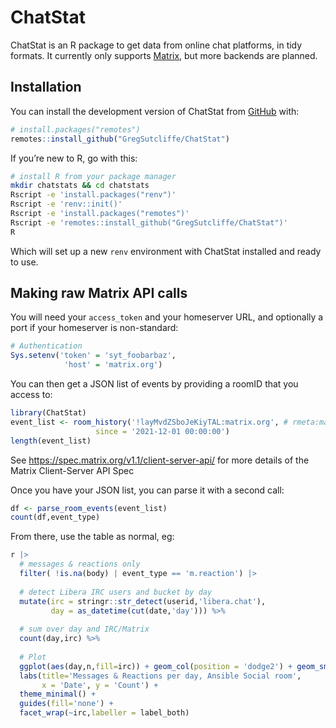 
<!-- README.md is generated from README.Rmd. Please edit that file -->

# ChatStat

<!-- badges: start -->
<!-- badges: end -->

ChatStat is an R package to get data from online chat platforms, in tidy
formats. It currently only supports [Matrix](https://matrix.org), but
more backends are planned.

## Installation

You can install the development version of ChatStat from
[GitHub](https://github.com/) with:

``` r
# install.packages("remotes")
remotes::install_github("GregSutcliffe/ChatStat")
```

If you’re new to R, go with this:

``` bash
# install R from your package manager
mkdir chatstats && cd chatstats
Rscript -e 'install.packages("renv")'
Rscript -e 'renv::init()'
Rscript -e 'install.packages("remotes")'
Rscript -e 'remotes::install_github("GregSutcliffe/ChatStat")'
R
```

Which will set up a new `renv` environment with ChatStat installed and
ready to use.

## Making raw Matrix API calls

You will need your `access_token` and your homeserver URL, and
optionally a port if your homeserver is non-standard:

``` r
# Authentication
Sys.setenv('token' = 'syt_foobarbaz',
            'host' = 'matrix.org')
```

You can then get a JSON list of events by providing a roomID that you
access to:

``` r
library(ChatStat)
event_list <- room_history('!layMvdZSboJeKiyTAL:matrix.org', # rmeta:matrix.org
                   since = '2021-12-01 00:00:00')
length(event_list)
```

See <https://spec.matrix.org/v1.1/client-server-api/> for more details
of the Matrix Client-Server API Spec

Once you have your JSON list, you can parse it with a second call:

``` r
df <- parse_room_events(event_list)
count(df,event_type)
```

From there, use the table as normal, eg:

``` r
r |>
  # messages & reactions only
  filter( !is.na(body) | event_type == 'm.reaction') |>
  
  # detect Libera IRC users and bucket by day
  mutate(irc = stringr::str_detect(userid,'libera.chat'),
         day = as_datetime(cut(date,'day'))) %>%
  
  # sum over day and IRC/Matrix
  count(day,irc) %>%
  
  # Plot
  ggplot(aes(day,n,fill=irc)) + geom_col(position = 'dodge2') + geom_smooth() +
  labs(title='Messages & Reactions per day, Ansible Social room',
       x = 'Date', y = 'Count') +
  theme_minimal() +
  guides(fill='none') +
  facet_wrap(~irc,labeller = label_both)
```
